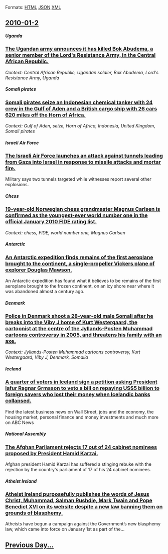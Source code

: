 
Formats: [HTML](2010/01/2/index.html)  [JSON](2010/01/2/index.json)  [XML](2010/01/2/index.xml)  

## [2010-01-2](/news/2010/01/2/index.md)

##### Uganda
### [The Ugandan army announces it has killed Bok Abudema, a senior member of the Lord's Resistance Army, in the Central African Republic. ](/news/2010/01/2/the-ugandan-army-announces-it-has-killed-bok-abudema-a-senior-member-of-the-lord-s-resistance-army-in-the-central-african-republic.md)
_Context: Central African Republic, Ugandan soldier, Bok Abudema, Lord's Resistance Army, Uganda_

##### Somali pirates
### [Somali pirates seize an Indonesian chemical tanker with 24 crew in the Gulf of Aden and a British cargo ship with 26 cars 620 miles off the Horn of Africa. ](/news/2010/01/2/somali-pirates-seize-an-indonesian-chemical-tanker-with-24-crew-in-the-gulf-of-aden-and-a-british-cargo-ship-with-26-cars-620-miles-off-the.md)
_Context: Gulf of Aden, seize, Horn of Africa, Indonesia, United Kingdom, Somali pirates_

##### Israeli Air Force
### [The Israeli Air Force launches an attack against tunnels leading from Gaza into Israel in response to missile attacks and mortar fire. ](/news/2010/01/2/the-israeli-air-force-launches-an-attack-against-tunnels-leading-from-gaza-into-israel-in-response-to-missile-attacks-and-mortar-fire.md)
Military says two tunnels targeted while witnesses report several other explosions.

##### Chess
### [19-year-old Norwegian chess grandmaster Magnus Carlsen is confirmed as the youngest-ever world number one in the official January 2010 FIDE rating list. ](/news/2010/01/2/19-year-old-norwegian-chess-grandmaster-magnus-carlsen-is-confirmed-as-the-youngest-ever-world-number-one-in-the-official-january-2010-fide.md)
_Context: chess, FIDE, world number one, Magnus Carlsen_

##### Antarctic
### [An Antarctic expedition finds remains of the first aeroplane brought to the continent, a single-propeller Vickers plane of explorer Douglas Mawson. ](/news/2010/01/2/an-antarctic-expedition-finds-remains-of-the-first-aeroplane-brought-to-the-continent-a-single-propeller-vickers-plane-of-explorer-douglas.md)
An Antarctic expedition has found what it believes to be remains of the first aeroplane brought to the frozen continent, on an icy shore near where it was abandoned almost a century ago.

##### Denmark
### [Police in Denmark shoot a 28-year-old male Somali after he breaks into the Viby J home of Kurt Westergaard, the cartoonist at the centre of the Jyllands-Posten Muhammad cartoons controversy in 2005, and threatens his family with an axe. ](/news/2010/01/2/police-in-denmark-shoot-a-28-year-old-male-somali-after-he-breaks-into-the-viby-j-home-of-kurt-westergaard-the-cartoonist-at-the-centre-of.md)
_Context: Jyllands-Posten Muhammad cartoons controversy, Kurt Westergaard, Viby J, Denmark, Somalia_

##### Iceland
### [A quarter of voters in Iceland sign a petition asking President lafur Ragnar Grmsson to veto a bill on repaying US$5 billion to foreign savers who lost their money when Icelandic banks collapsed. ](/news/2010/01/2/a-quarter-of-voters-in-iceland-sign-a-petition-asking-president-olafur-ragnar-grimsson-to-veto-a-bill-on-repaying-us-5-billion-to-foreign-sa.md)
Find the latest business news on Wall Street, jobs and the economy, the housing market, personal finance and money investments and much more on ABC News

##### National Assembly
### [The Afghan Parliament rejects 17 out of 24 cabinet nominees proposed by President Hamid Karzai. ](/news/2010/01/2/the-afghan-parliament-rejects-17-out-of-24-cabinet-nominees-proposed-by-president-hamid-karzai.md)
Afghan president Hamid Karzai has suffered a stinging rebuke with the rejection by the country&#039;s parliament of 17 of his 24 cabinet nominees.

##### Atheist Ireland
### [Atheist Ireland purposefully publishes the words of Jesus Christ, Muhammad, Salman Rushdie, Mark Twain and Pope Benedict XVI on its website despite a new law banning them on grounds of blasphemy. ](/news/2010/01/2/atheist-ireland-purposefully-publishes-the-words-of-jesus-christ-muhammad-salman-rushdie-mark-twain-and-pope-benedict-xvi-on-its-website.md)
Atheists have begun a campaign against the Government&rsquo;s new blasphemy law, which came into force on January 1st as part of the&hellip;

## [Previous Day...](/news/2010/01/1/index.md)

